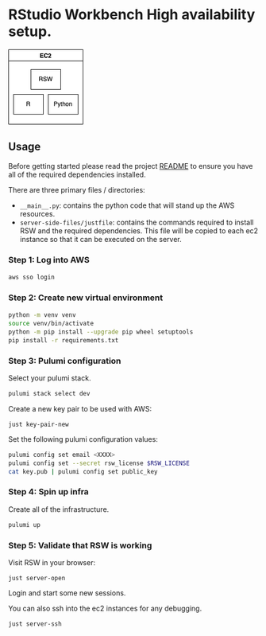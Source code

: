 # RStudio Workbench High availability setup.

![](infra.drawio.png)

## Usage

Before getting started please read the project [README](../../README.md) to ensure you have all of the required dependencies installed.

There are three primary files / directories:

- `__main__.py`: contains the python code that will stand up the AWS resources.
- `server-side-files/justfile`: contains the commands required to install RSW and the required dependencies. This file will be copied to each ec2 instance so that it can be executed on the server.

### Step 1: Log into AWS

```bash
aws sso login
```

### Step 2: Create new virtual environment

```bash
python -m venv venv
source venv/bin/activate
python -m pip install --upgrade pip wheel setuptools
pip install -r requirements.txt
```

### Step 3: Pulumi configuration

Select your pulumi stack.

```bash
pulumi stack select dev
```

Create a new key pair to be used with AWS:

```
just key-pair-new
```

Set the following pulumi configuration values:

```bash
pulumi config set email <XXXX>
pulumi config set --secret rsw_license $RSW_LICENSE
cat key.pub | pulumi config set public_key
```

### Step 4: Spin up infra

Create all of the infrastructure.

```bash
pulumi up
```

### Step 5: Validate that RSW is working

Visit RSW in your browser:

```
just server-open
```

Login and start some new sessions.

You can also ssh into the ec2 instances for any debugging.

```bash
just server-ssh
```